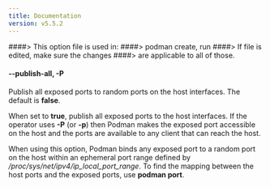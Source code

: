 ```yaml
---
title: Documentation
version: v5.5.2
---
```


####> This option file is used in:
####>   podman create, run
####> If file is edited, make sure the changes
####> are applicable to all of those.
#### **--publish-all**, **-P**

Publish all exposed ports to random ports on the host interfaces. The default is **false**.

When set to **true**, publish all exposed ports to the host interfaces.
If the operator uses **-P** (or **-p**) then Podman makes the
exposed port accessible on the host and the ports are available to any
client that can reach the host.

When using this option, Podman binds any exposed port to a random port on the host
within an ephemeral port range defined by */proc/sys/net/ipv4/ip_local_port_range*.
To find the mapping between the host ports and the exposed ports, use **podman port**.
